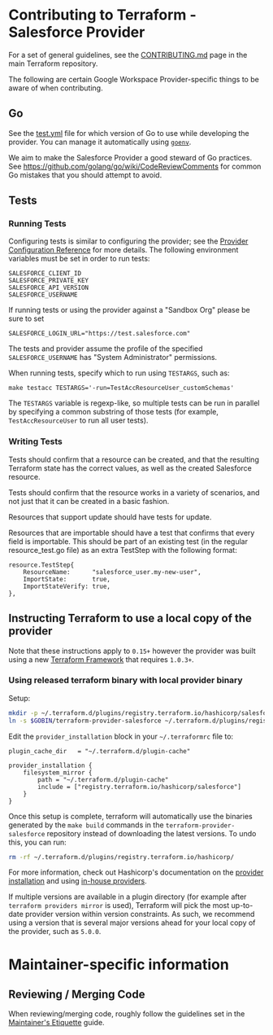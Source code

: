 # Contributing to Terraform - Salesforce Provider

For a set of general guidelines, see the [CONTRIBUTING.md](https://github.com/hashicorp/terraform/blob/main/.github/CONTRIBUTING.md) page in the main Terraform repository.

The following are certain Google Workspace Provider-specific things to be aware of when contributing.

## Go

See the [test.yml](https://github.com/hashicorp/terraform-provider-salesforce/blob/main/.github/workflows/test.yml#L31) file for which version of Go to use while developing the provider. You can manage it automatically using [`goenv`](https://github.com/syndbg/goenv).

We aim to make the Salesforce Provider a good steward of Go practices. See https://github.com/golang/go/wiki/CodeReviewComments for common Go mistakes that you should attempt to avoid.

## Tests

### Running Tests

Configuring tests is similar to configuring the provider; see the [Provider Configuration Reference](https://registry.terraform.io/providers/hashicorp/salesforce/latest/docs) for more details. The following environment variables must be set in order to run tests:

```
SALESFORCE_CLIENT_ID
SALESFORCE_PRIVATE_KEY
SALESFORCE_API_VERSION
SALESFORCE_USERNAME
```

If running tests or using the provider against a "Sandbox Org" please be sure to set

```
SALESFORCE_LOGIN_URL="https://test.salesforce.com"
```

The tests and provider assume the profile of the specified `SALESFORCE_USERNAME` has "System Administrator" permissions.

When running tests, specify which to run using `TESTARGS`, such as:

```
make testacc TESTARGS='-run=TestAccResourceUser_customSchemas'
```

The `TESTARGS` variable is regexp-like, so multiple tests can be run in parallel by specifying a common substring of those tests (for example, `TestAccResourceUser` to run all user tests).

### Writing Tests

Tests should confirm that a resource can be created, and that the resulting Terraform state has the correct values, as well as the created Salesforce resource.

Tests should confirm that the resource works in a variety of scenarios, and not just that it can be created in a basic fashion.

Resources that support update should have tests for update.

Resources that are importable should have a test that confirms that every field is importable. This should be part of an existing test (in the regular resource_test.go file) as an extra TestStep with the following format:
```
resource.TestStep{
	ResourceName:      "salesforce_user.my-new-user",
	ImportState:       true,
	ImportStateVerify: true,
},
```

## Instructing Terraform to use a local copy of the provider

Note that these instructions apply to `0.15+` however the provider was built using a new [Terraform Framework](https://github.com/hashicorp/terraform-plugin-framework) that requires `1.0.3+`.

### Using released terraform binary with local provider binary

Setup:
```bash
mkdir -p ~/.terraform.d/plugins/registry.terraform.io/hashicorp/salesforce/5.0.0/darwin_amd64
ln -s $GOBIN/terraform-provider-salesforce ~/.terraform.d/plugins/registry.terraform.io/hashicorp/salesforce/5.0.0/darwin_amd64/terraform-provider-salesforce_v5.0.0
```

Edit the `provider_installation` block in your `~/.terraformrc` file to:
```
plugin_cache_dir   = "~/.terraform.d/plugin-cache"

provider_installation {
	filesystem_mirror {
		path = "~/.terraform.d/plugin-cache"
		include = ["registry.terraform.io/hashicorp/salesforce"]
	}
}
```

Once this setup is complete, terraform will automatically use the binaries generated by the `make build` commands in the `terraform-provider-salesforce` repository instead of downloading the latest versions. To undo this, you can run:

```bash
rm -rf ~/.terraform.d/plugins/registry.terraform.io/hashicorp/
```

For more information, check out Hashicorp's documentation on the [provider installation](https://www.terraform.io/docs/language/providers/requirements.html#in-house-providers) and using [in-house providers](https://www.terraform.io/docs/language/providers/requirements.html#in-house-providers).

If multiple versions are available in a plugin directory (for example after `terraform providers mirror` is used), Terraform will pick the most up-to-date provider version within version constraints. As such, we recommend using a version that is several major versions ahead for your local copy of the provider, such as `5.0.0`.

# Maintainer-specific information

## Reviewing / Merging Code

When reviewing/merging code, roughly follow the guidelines set in the
[Maintainer's Etiquette](https://github.com/hashicorp/terraform/blob/main/docs/maintainer-etiquette.md)
guide.
